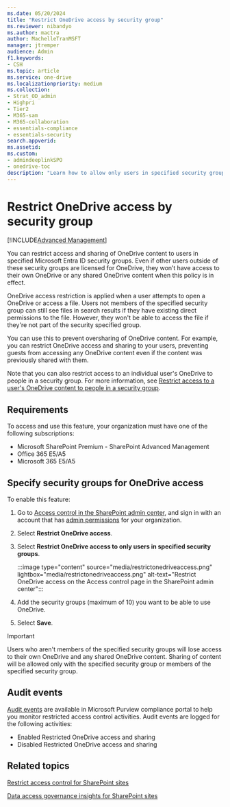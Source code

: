 ```yaml
---
ms.date: 05/20/2024
title: "Restrict OneDrive access by security group"
ms.reviewer: nibandyo
ms.author: mactra
author: MachelleTranMSFT
manager: jtremper
audience: Admin
f1.keywords:
- CSH
ms.topic: article
ms.service: one-drive
ms.localizationpriority: medium
ms.collection: 
- Strat_OD_admin
- Highpri
- Tier2
- M365-sam
- M365-collaboration
- essentials-compliance
- essentials-security
search.appverid:
ms.assetid: 
ms.custom:
- admindeeplinkSPO
- onedrive-toc
description: "Learn how to allow only users in specified security groups to access OneDrive."
---
```


# Restrict OneDrive access by security group

[!INCLUDE[Advanced Management](includes/advanced-management.md)]

You can restrict access and sharing of OneDrive content to users in specified Microsoft Entra ID security groups. Even if other users outside of these security groups are licensed for OneDrive, they won’t have access to their own OneDrive or any shared OneDrive content when this policy is in effect.

OneDrive access restriction is applied when a user attempts to open a OneDrive or access a file. Users not members of the specified security group can still see files in search results if they have existing direct permissions to the file. However, they won't be able to access the file if they're not part of the security specified group.

You can use this to prevent oversharing of OneDrive content. For example, you can restrict OneDrive access and sharing to your users, preventing guests from accessing any OneDrive content even if the content was previously shared with them.

Note that you can also restrict access to an individual user's OneDrive to people in a security group. For more information, see [Restrict access to a user's OneDrive content to people in a security group](onedrive-site-access-restriction.md).

## Requirements

To access and use this feature, your organization must have one of the following subscriptions:

- Microsoft SharePoint Premium - SharePoint Advanced Management
- Office 365 E5/A5
- Microsoft 365 E5/A5

## Specify security groups for OneDrive access

To enable this feature:

1. Go to <a href="https://go.microsoft.com/fwlink/?linkid=2185071" target="_blank">Access control in the SharePoint admin center</a>, and sign in with an account that has [admin permissions](sharepoint-admin-role.md) for your organization.

2. Select **Restrict OneDrive access**.

3. Select **Restrict OneDrive access to only users in specified security groups**.

    :::image type="content" source="media/restrictonedriveaccess.png" lightbox="media/restrictonedriveaccess.png" alt-text="Restrict OneDrive access on the Access control page in the SharePoint admin center":::

4. Add the security groups (maximum of 10) you want to be able to use OneDrive.

5. Select **Save**.

> [!IMPORTANT]
> Users who aren't members of the specified security groups will lose access to their own OneDrive and any shared OneDrive content. Sharing of content will be allowed only with the specified security group or members of the specified security group.

## Audit events

[Audit events](/microsoft-365/compliance/audit-log-activities) are available in Microsoft Purview compliance portal to help you monitor restricted access control activities. Audit events are logged for the following activities:

- Enabled Restricted OneDrive access and sharing
- Disabled Restricted OneDrive access and sharing

## Related topics

[Restrict access control for SharePoint sites](restricted-access-control.md)

[Data access governance insights for SharePoint sites](data-access-governance-reports.md)
